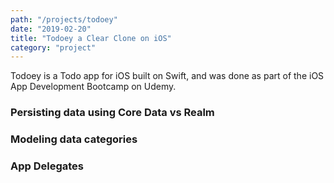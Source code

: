 ```yaml
---
path: "/projects/todoey"
date: "2019-02-20"
title: "Todoey a Clear Clone on iOS"
category: "project"
---
```

Todoey is a Todo app for iOS built on Swift, and was done as part of the iOS App Development Bootcamp on Udemy.

### Persisting data using Core Data vs Realm


### Modeling data categories


### App Delegates